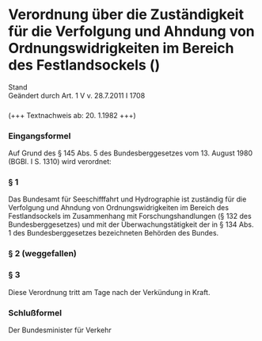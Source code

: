 Verordnung über die Zuständigkeit für die Verfolgung und Ahndung von Ordnungswidrigkeiten im Bereich des Festlandsockels ()
===========================================================================================================================

Stand  
Geändert durch Art. 1 V v. 28.7.2011 I 1708

### 

(+++ Textnachweis ab: 20. 1.1982 +++)

### Eingangsformel

Auf Grund des § 145 Abs. 5 des Bundesberggesetzes vom 13. August 1980 (BGBl. I S. 1310) wird verordnet:

### § 1

Das Bundesamt für Seeschifffahrt und Hydrographie ist zuständig für die Verfolgung und Ahndung von Ordnungswidrigkeiten im Bereich des Festlandsockels im Zusammenhang mit Forschungshandlungen (§ 132 des Bundesberggesetzes) und mit der Überwachungstätigkeit der in § 134 Abs. 1 des Bundesberggesetzes bezeichneten Behörden des Bundes.

### § 2 (weggefallen)

### § 3

Diese Verordnung tritt am Tage nach der Verkündung in Kraft.

### Schlußformel

Der Bundesminister für Verkehr

